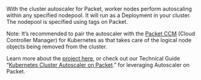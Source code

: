 <!-- <meta>
{
    "title":"Cluster Autoscaler",
    "slug":"autoscaler",
    "description":"Using K8s Autoscaler on Packet",
    "author":"Mo Lawler",
    "github":"usrdev",
    "date": "2019/12/18",
    "tag":["Devops", "Integrations"]
}
</meta> -->

With the cluster autoscaler for Packet, worker nodes perform autoscaling within any specified nodepool. It will run as a Deployment in your cluster. The nodepool is specified using tags on Packet.

Note: It’s recommended to pair the autoscaler with the [Packet CCM](https://www.packet.com/resources/guides/kubernetes-ccm-for-packet) (Cloud Controller Manager) for Kubernetes as that takes care of the logical node objects being removed from the cluster. 

Learn more about the [project here](https://github.com/kubernetes/autoscaler/tree/master/cluster-autoscaler/cloudprovider/packet), or check out our Technical Guide “[Kubernetes Cluster Autoscaler on Packet](https://www.packet.com/resources/guides/kubernetes-cluster-autoscaler-on-packet/).” for leveraging Autoscaler on Packet. 

